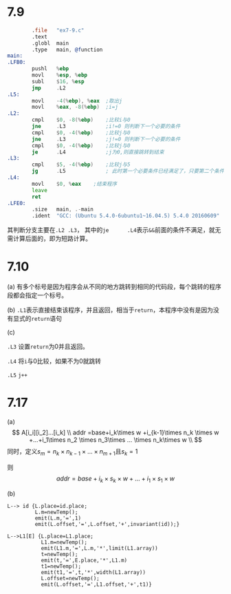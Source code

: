 # 7.9

```asm
        .file   "ex7-9.c"
        .text
        .globl  main
        .type   main, @function
main:
.LFB0:
        pushl   %ebp			
        movl    %esp, %ebp
        subl    $16, %esp
        jmp     .L2
.L5:
        movl    -4(%ebp), %eax	;取出j
        movl    %eax, -8(%ebp)	;i=j
.L2:	
        cmpl    $0, -8(%ebp)	;比较i与0
        jne     .L3				;i!=0 则判断下一个必要的条件
        cmpl    $0, -4(%ebp)	;比较j与0
        jne     .L3				;j!=0 则判断下一个必要的条件
        cmpl    $0, -4(%ebp)	;比较j与0
        je      .L4				;j为0,则直接跳转到结束
.L3:
        cmpl    $5, -4(%ebp)	;比较j与5
        jg      .L5				; 此时第一个必要条件已经满足了，只要第二个条件满足就执行
.L4:
        movl    $0, %eax	;结束程序
        leave
        ret
.LFE0:
        .size   main, .-main
        .ident  "GCC: (Ubuntu 5.4.0-6ubuntu1~16.04.5) 5.4.0 20160609"
```

其判断分支主要在`.L2 .L3`， 其中的`je      .L4`表示`&&`前面的条件不满足，就无需计算后面的，即为短路计算。



# 7.10

(a) 有多个标号是因为程序会从不同的地方跳转到相同的代码段，每个跳转的程序段都会指定一个标号。

(b) `.L1`表示直接结束该程序，并且返回，相当于`return`，本程序中没有是因为没有显式的`return`语句

(c) 

`.L3`  设置`return`为0并且返回。

`.L4` 将`i`与0比较，如果不为0就跳转

`.L5` `j++`



# 7.17

(a) 
$$
A[i_i][i_2]...[i_k] \\
addr =base+i_k\times w +i_{k-1}\times n_k \times w +...+i_1\times n_2 \times n_3\times ... \times n_k\times w     \\
$$
同时，定义$s_m=n_k\times n_{k-1}\times ... \times n_{m+1}$且$s_k=1$

则
$$
addr=base+i_k \times s_k \times w+...+i_1\times s_1 \times w
$$


(b)

```
L--> id {L.place=id.place;
		 L.m=newTemp();
		 emit(L.m,'=',1)
		 emit(L.offset,'=',L.offset,'+',invariant(id));}
		 
L-->L1[E] {L.place=L1.place;
		   L1.m=newTemp();
		   emit(L1.m,'=',L.m,'*',limit(L1.array))
		   t=newTemp();
		   emit(t,'=',E.place,'*',L1.m)
		   t1=newTemp();
		   emit(t1,'=',t,'*',width(L1.array))
		   L.offset=newTemp();
		   emit(L.offset,'=',L1.offset,'+',t1)}
```



